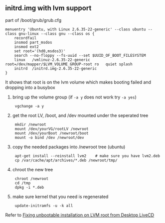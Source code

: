 
initrd.img with lvm support
------------------------------------

part of /boot/grub/grub.cfg

    menuentry 'Ubuntu, with Linux 2.6.35-22-generic' --class ubuntu --class gnu-linux --class gnu --class os {
        recordfail
        insmod part_msdos
        insmod ext2
        set root='(hd0,msdos3)'
        search --no-floppy --fs-uuid --set $UUID_OF_BOOT_FILESYSTEM
        linux   /vmlinuz-2.6.35-22-generic root=/dev/mapper/$LVM_VOLUME_GROUP-root ro   quiet splash
        initrd  /initrd.img-2.6.35-22-generic
    }

It shows that root is on the lvm volume which makes booting failed and dropping into a busybox

1. bring up the volume group (if `-a y` does not work try `-a yes`)

        vgchange -a y

2. get the root LV, /boot, and /dev mounted under the seperated tree

        mkdir /newroot
        mount /dev/yourVG/rootLV /newroot
        mount /dev/yourBoot /newroot/boot
        mount -o bind /dev /newroot/dev

3. copy the needed packages into /newroot tree (ubuntu)

        apt-get install --reinstall lvm2    # make sure you have lvm2.deb
        cp /var/cache/apt/archives/*.deb /newroot/tmp/

4. chroot the new tree

        chroot /newroot
        cd /tmp
        dpkg -i *.deb

5. make sure kernel that you need is regenerated

        update-initramfs -u -k all

Refer to [Fixing unbootable installation on LVM root from Desktop LiveCD](https://askubuntu.com/questions/26886/fixing-unbootable-installation-on-lvm-root-from-desktop-livecd)

